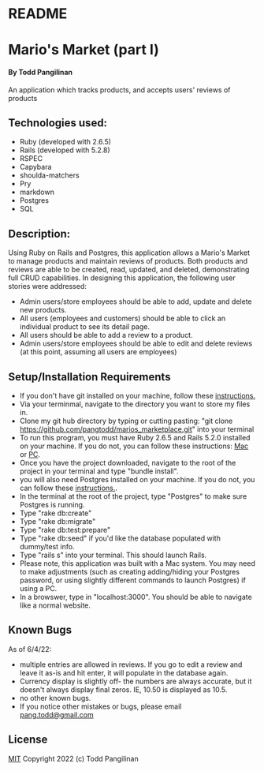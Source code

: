 # README
# Mario's Market (part I)

#### By Todd Pangilinan

An application which tracks products, and accepts users' reviews of products

## Technologies used:

* Ruby (developed with 2.6.5)
* Rails (developed with 5.2.8)
* RSPEC
* Capybara
* shoulda-matchers
* Pry
* markdown
* Postgres
* SQL


## Description:
Using Ruby on Rails and Postgres, this application allows a Mario's Market to manage products and maintain reviews of products. Both products and reviews are able to be created, read, updated, and deleted, demonstrating full CRUD capabilities. In designing this application, the following user stories were addressed:

* Admin users/store employees should be able to add, update and delete new products. 
* All users (employees and customers) should be able to click an individual product to see its detail page.
* All users should be able to add a review to a product.
* Admin users/store employees should be able to edit and delete reviews (at this point, assuming all users are employees)


## Setup/Installation Requirements

* If you don't have git installed on your machine, follow these [instructions.](https://www.learnhowtoprogram.com/introduction-to-programming/getting-started-with-intro-to-programming/git-and-github)
* Via your terminmal, navigate to the directory you want to store my files in.
* Clone my git hub directory by typing or cutting pasting: "git clone https://github.com/pangtodd/marios_marketplace.git" into your terminal
* To run this program, you must have Ruby 2.6.5 and Rails 5.2.0 installed on your machine. If you do not, you can follow these instructions: [Mac](https://www.learnhowtoprogram.com/ruby-and-rails-part-time/getting-started-with-ruby/installing-ruby-on-mac) or [PC](https://www.learnhowtoprogram.com/ruby-and-rails-part-time/getting-started-with-ruby/installing-ruby-on-windows).
* Once you have the project downloaded, navigate to the root of the project in your terminal and type "bundle install".
* you will also need Postgres installed on your machine. If you do not, you can follow these [instructions.](https://www.learnhowtoprogram.com/ruby-and-rails-part-time/getting-started-with-ruby/installing-postgres). 
* In the terminal at the root of the project, type "Postgres" to make sure Postgres is running.
* Type "rake db:create"
* Type "rake db:migrate"
* Type "rake db:test:prepare"
* Type "rake db:seed" if you'd like the database populated with dummy/test info.
* Type "rails s" into your terminal. This should launch Rails.
* Please note, this application was built with a Mac system. You may need to make adjustments (such as creating adding/hiding your Postgres password, or using slightly different commands to launch Postgres) if using a PC.
* In a browswer, type in "localhost:3000". You should be able to navigate like a normal website.

## Known Bugs

As of 6/4/22:
* multiple entries are allowed in reviews. If you go to edit a review and leave it as-is and hit enter, it will populate in the database again.
* Currency display is slightly off- the numbers are always accurate, but it doesn't always display final zeros. IE, 10.50 is displayed as 10.5. 
* no other known bugs.
* If you notice other mistakes or bugs, please email pang.todd@gmail.com

## License

[MIT](https://opensource.org/licenses/MIT)
Copyright 2022 (c) Todd Pangilinan 
